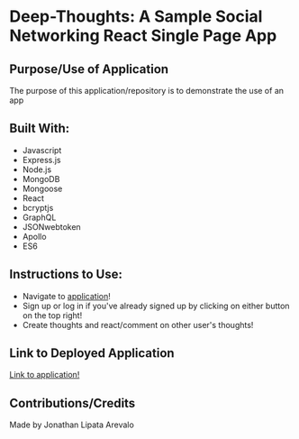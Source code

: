 # Deep-Thoughts: A Sample Social Networking React Single Page App

## Purpose/Use of Application
The purpose of this application/repository is to demonstrate the use of an app 

## Built With:
* Javascript
* Express.js
* Node.js
* MongoDB
* Mongoose
* React
* bcryptjs
* GraphQL
* JSONwebtoken
* Apollo
* ES6

## Instructions to Use:
* Navigate to [application](https://jonathicke-deep-thoughts.herokuapp.com/)!
* Sign up or log in if you've already signed up by clicking on either button on the top right!
* Create thoughts and react/comment on other user's thoughts!

## Link to Deployed Application

[Link to application!](https://jonathicke-deep-thoughts.herokuapp.com/)

## Contributions/Credits
Made by Jonathan Lipata Arevalo
